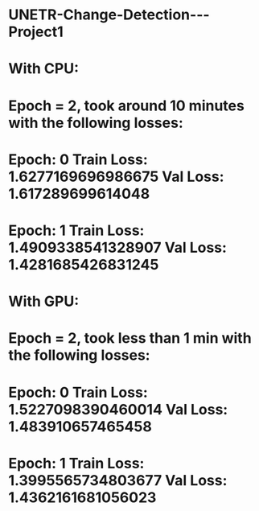 # UNETR-Change-Detection---Project1


# With CPU: 
# Epoch = 2, took around 10 minutes with the following losses:
# Epoch: 0 Train Loss: 1.6277169696986675 Val Loss: 1.617289699614048
# Epoch: 1 Train Loss: 1.4909338541328907 Val Loss: 1.4281685426831245

# With GPU: 
# Epoch = 2, took less than 1 min with the following losses:
# Epoch: 0 Train Loss: 1.5227098390460014 Val Loss: 1.483910657465458
# Epoch: 1 Train Loss: 1.3995565734803677 Val Loss: 1.4362161681056023
